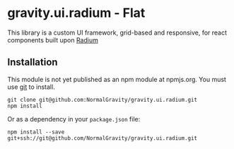 # gravity.ui.radium - Flat

This library is a custom UI framework, grid-based and responsive, for react components built upon [Radium][]


## Installation

This module is not yet published as an npm module at npmjs.org. You must use [git][] to install. 

```
git clone git@github.com:NormalGravity/gravity.ui.radium.git
npm install
```

Or as a dependency in your `package.json` file:

```
npm install --save git+ssh://git@github.com/NormalGravity/gravity.ui.radium.git
```

[//]: Links

[Radium]: http://projects.formidablelabs.com/radium/
[git]: https://git-scm.org
